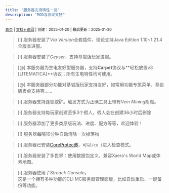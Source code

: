 ```yaml
---
title: "服务器支持特性一览"
description: "MOD与协议支持"
---
```

<small id="old_menu"><a href="/Streack/">首页</a> | <a href="/Streack/doc/">文档</a></small><small><a href="/Streack/doc">←返回</a> |
 创建：2025-01-20 | 最后更新：2025-01-20</small><br>

> [i] 服务器安装了*Via Version*全套插件，理论支持Java Edition 1.10~1.21.4全版本进服。

> [i] 服务器安装了*Geyser*，支持基岩版玩家进服。

> [@] 本服务器为生电友好型服务器，支持**Carpet**协议与**轻松放置v3 [LITEMATICA]**协议；所有生电特性均可使用。

> [@] 本服务器部分功能对基岩版玩家支持友好，如常用功能专属菜单、基岩版表单支持等……

> [i] 服务器支持连锁挖矿。触发方式为正确工具上带有*Vein Mining*附魔。

> [i] 服务器支持每玩家创建至多3个假人。假人会在创建36小时后删除

> [i] 服务器添加了更多类原版玩法、进度、配方等等，欢迎体验！

> [!] 服务器每隔10分钟自动清除一次掉落物

> [i] 服务器已安装[CoreProtect฿](https://modrinth.com/plugin/coreprotect)，可以`/co i`进入检查模式。

> [i] 服务器安装了多世界：使用数据包定义，兼容Xaero's World Map或体素地图。

> [i] 服务器使用了*Streack Console*。<br>这是一个拥有多种功能的CLI MC服务器管理面板，比如自动重启、一键备份等功能。

<script src="https://rs.kdxiaoyi.top/res/scripts/js/sober.min.js"></script><script src="https://kdxiaoyi.top/Streack/page/pmd-reRender.min.js"></script>